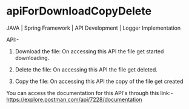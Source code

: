 # apiForDownloadCopyDelete
JAVA | Spring Framework | API Development | Logger Implementation

API:-

1. Download the file:
      On accessing this API the file get started downloading.

2. Delete the file:
      On accessing this API the file get deleted.

3.  Copy the file:
      On accessing this API the copy of the file get created

You can access the documentation for this API's through this link:-
  https://explore.postman.com/api/7228/documentation
